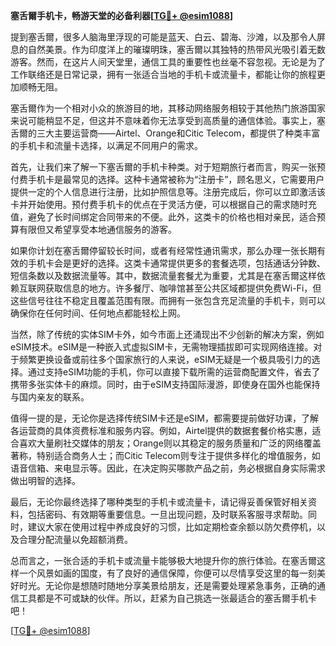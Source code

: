 **塞舌爾手机卡，畅游天堂的必备利器[[TG💪+ @esim1088](https://t.me/s/esim1088)]**

提到塞舌爾，很多人脑海里浮现的可能是蓝天、白云、碧海、沙滩，以及那令人屏息的自然美景。作为印度洋上的璀璨明珠，塞舌爾以其独特的热带风光吸引着无数游客。然而，在这片人间天堂里，通信工具的重要性也丝毫不容忽视。无论是为了工作联络还是日常记录，拥有一张适合当地的手机卡或流量卡，都能让你的旅程更加顺畅无阻。

塞舌爾作为一个相对小众的旅游目的地，其移动网络服务相较于其他热门旅游国家来说可能稍显不足，但这并不意味着你无法享受到高质量的通信体验。事实上，塞舌爾的三大主要运营商——Airtel、Orange和Citic Telecom，都提供了种类丰富的手机卡和流量卡选择，以满足不同用户的需求。

首先，让我们来了解一下塞舌爾的手机卡种类。对于短期旅行者而言，购买一张预付费手机卡是最常见的选择。这种卡通常被称为“注册卡”，顾名思义，它需要用户提供一定的个人信息进行注册，比如护照信息等。注册完成后，你可以立即激活该卡并开始使用。预付费手机卡的优点在于灵活方便，可以根据自己的需求随时充值，避免了长时间绑定合同带来的不便。此外，这类卡的价格也相对亲民，适合预算有限但又希望享受本地通信服务的游客。

如果你计划在塞舌爾停留较长时间，或者有经常性通讯需求，那么办理一张长期有效的手机卡会是更好的选择。这类卡通常提供更多的套餐选项，包括通话分钟数、短信条数以及数据流量等。其中，数据流量套餐尤为重要，尤其是在塞舌爾这样依赖互联网获取信息的地方。许多餐厅、咖啡馆甚至公共区域都提供免费Wi-Fi，但这些信号往往不稳定且覆盖范围有限。而拥有一张包含充足流量的手机卡，则可以确保你在任何时间、任何地点都能轻松上网。

当然，除了传统的实体SIM卡外，如今市面上还涌现出不少创新的解决方案，例如eSIM技术。eSIM是一种嵌入式虚拟SIM卡，无需物理插拔即可实现网络连接。对于频繁更换设备或前往多个国家旅行的人来说，eSIM无疑是一个极具吸引力的选择。通过支持eSIM功能的手机，你可以直接下载所需的运营商配置文件，省去了携带多张实体卡的麻烦。同时，由于eSIM支持国际漫游，即使身在国外也能保持与国内亲友的联系。

值得一提的是，无论你是选择传统SIM卡还是eSIM，都需要提前做好功课，了解各运营商的具体资费标准和服务内容。例如，Airtel提供的数据套餐价格实惠，适合喜欢大量刷社交媒体的朋友；Orange则以其稳定的服务质量和广泛的网络覆盖著称，特别适合商务人士；而Citic Telecom则专注于提供多样化的增值服务，如语音信箱、来电显示等。因此，在决定购买哪款产品之前，务必根据自身实际需求做出明智的选择。

最后，无论你最终选择了哪种类型的手机卡或流量卡，请记得妥善保管好相关资料，包括密码、有效期等重要信息。一旦出现问题，及时联系客服寻求帮助。同时，建议大家在使用过程中养成良好的习惯，比如定期检查余额以防欠费停机，以及合理分配流量以免超额消费。

总而言之，一张合适的手机卡或流量卡能够极大地提升你的旅行体验。在塞舌爾这样一个风景如画的国度，有了良好的通信保障，你便可以尽情享受这里的每一刻美好时光。无论你是想随时随地分享美景给朋友，还是需要处理紧急事务，正确的通信工具都是不可或缺的伙伴。所以，赶紧为自己挑选一张最适合的塞舌爾手机卡吧！

[[TG💪+ @esim1088](https://t.me/s/esim1088)]